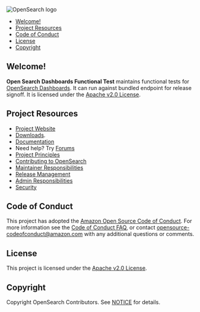![OpenSearch logo](OpenSearch.svg)

- [Welcome!](#welcome)
- [Project Resources](#project-resources)
- [Code of Conduct](#code-of-conduct)
- [License](#license)
- [Copyright](#copyright)

## Welcome!

**Open Search Dashboards Functional Test** maintains functional tests for [OpenSearch Dashboards](https://github.com/opensearch-project/OpenSearch-Dashboards). It can run against bundled endpoint for release signoff. It is licensed under the [Apache v2.0 License](LICENSE.txt).

## Project Resources

- [Project Website](https://opensearch.org/)
- [Downloads](https://opensearch.org/downloads.html).
- [Documentation](https://docs-beta.opensearch.org/)
- Need help? Try [Forums](https://discuss.opendistrocommunity.dev/)
- [Project Principles](https://opensearch.org/#principles)
- [Contributing to OpenSearch](CONTRIBUTING.md)
- [Maintainer Responsibilities](MAINTAINERS.md)
- [Release Management](RELEASING.md)
- [Admin Responsibilities](ADMINS.md)
- [Security](SECURITY.md)

## Code of Conduct

This project has adopted the [Amazon Open Source Code of Conduct](CODE_OF_CONDUCT.md). For more information see the [Code of Conduct FAQ](https://aws.github.io/code-of-conduct-faq), or contact [opensource-codeofconduct@amazon.com](mailto:opensource-codeofconduct@amazon.com) with any additional questions or comments.

## License

This project is licensed under the [Apache v2.0 License](LICENSE.txt).

## Copyright

Copyright OpenSearch Contributors. See [NOTICE](NOTICE.txt) for details.
